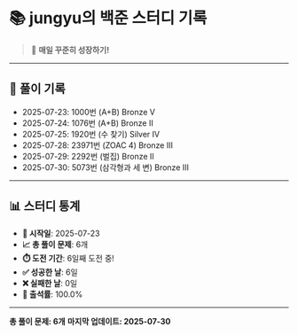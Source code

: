 # 📚 jungyu의 백준 스터디 기록

> 🎯 **매일 꾸준히 성장하기!**

---

## 📅 풀이 기록

- 2025-07-23: 1000번 (A+B) Bronze V
- 2025-07-24: 1076번 (A+B) Bronze II
- 2025-07-25: 1920번 (수 찾기) Silver IV
- 2025-07-28: 23971번 (ZOAC 4) Bronze III
- 2025-07-29: 2292번 (벌집) Bronze II
- 2025-07-30: 5073번 (삼각형과 세 변) Bronze III

---

## 📊 스터디 통계

- **📅 시작일**: 2025-07-23
- **📈 총 풀이 문제**: 6개
- **⏱️ 도전 기간**: 6일째 도전 중!
- **✅ 성공한 날**: 6일
- **❌ 실패한 날**: 0일
- **🎯 출석률**: 100.0%

---

**총 풀이 문제: 6개**
**마지막 업데이트: 2025-07-30**
